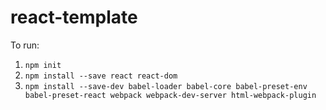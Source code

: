 # react-template

To run:

1. `npm init`
2. `npm install --save react react-dom`
3. `npm install --save-dev babel-loader babel-core babel-preset-env babel-preset-react webpack webpack-dev-server html-webpack-plugin`

